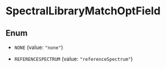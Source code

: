 

# SpectralLibraryMatchOptField

## Enum


* `NONE` (value: `"none"`)

* `REFERENCESPECTRUM` (value: `"referenceSpectrum"`)



